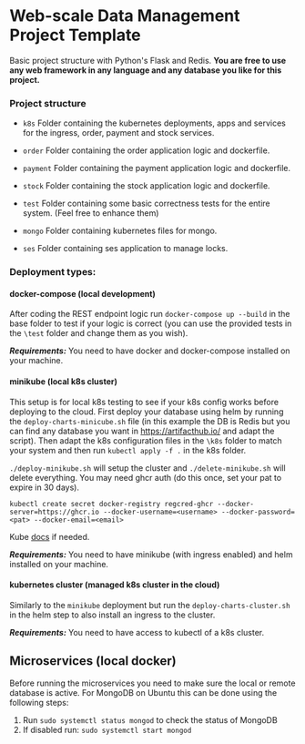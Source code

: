 # Web-scale Data Management Project Template

Basic project structure with Python's Flask and Redis. 
**You are free to use any web framework in any language and any database you like for this project.**

### Project structure

* `k8s`
    Folder containing the kubernetes deployments, apps and services for the ingress, order, payment and stock services.
    
* `order`
    Folder containing the order application logic and dockerfile. 
    
* `payment`
    Folder containing the payment application logic and dockerfile. 

* `stock`
    Folder containing the stock application logic and dockerfile. 

* `test`
    Folder containing some basic correctness tests for the entire system. (Feel free to enhance them)

* `mongo`
    Folder containing kubernetes files for mongo.

* `ses`
    Folder containing ses application to manage locks.

### Deployment types:

#### docker-compose (local development)

After coding the REST endpoint logic run `docker-compose up --build` in the base folder to test if your logic is correct
(you can use the provided tests in the `\test` folder and change them as you wish). 

***Requirements:*** You need to have docker and docker-compose installed on your machine.

#### minikube (local k8s cluster)

<strikethrough>This setup is for local k8s testing to see if your k8s config works before deploying to the cloud. 
First deploy your database using helm by running the `deploy-charts-minicube.sh` file (in this example the DB is Redis 
but you can find any database you want in https://artifacthub.io/ and adapt the script). Then adapt the k8s configuration files in the
`\k8s` folder to match your system and then run `kubectl apply -f .` in the k8s folder.</strikethrough>

`./deploy-minikube.sh` will setup the cluster and `./delete-minikube.sh` will delete everything. You may need ghcr auth (do this once, set your pat to expire in 30 days).

`kubectl create secret docker-registry regcred-ghcr --docker-server=https://ghcr.io --docker-username=<username> --docker-password=<pat> --docker-email=<email>` 

Kube [docs](https://kubernetes.io/docs/tasks/configure-pod-container/pull-image-private-registry) if needed.

***Requirements:*** You need to have minikube (with ingress enabled) and helm installed on your machine.

#### kubernetes cluster (managed k8s cluster in the cloud)

Similarly to the `minikube` deployment but run the `deploy-charts-cluster.sh` in the helm step to also install an ingress to the cluster. 

***Requirements:*** You need to have access to kubectl of a k8s cluster.

## Microservices (local docker)
Before running the microservices you need to make sure the local or remote database is active. For MongoDB on Ubuntu this can be done using the following steps:
1. Run `sudo systemctl status mongod` to check the status of MongoDB
2. If disabled run: `sudo systemctl start mongod`
